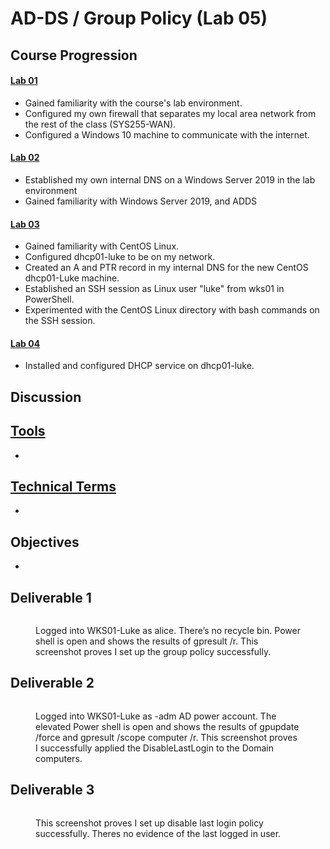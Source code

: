 # AD-DS / Group Policy (Lab 05)

## Course Progression

#### [Lab 01](virtual-firewall-and-windows-10-configuration.md)

* Gained familiarity with the course's lab environment.&#x20;
* Configured my own firewall that separates my local area network from the rest of the class (SYS255-WAN).&#x20;
* Configured a Windows 10 machine to communicate with the internet.&#x20;

#### [Lab 02](windows-server-2019-adds-and-dns.md)&#x20;

* Established my own internal DNS on a Windows Server 2019 in the lab environment&#x20;
* Gained familiarity with Windows Server 2019, and ADDS&#x20;

#### [Lab 03](linux.md)&#x20;

* Gained familiarity with CentOS Linux.&#x20;
* Configured dhcp01-luke to be on my network.
* Created an A and PTR record in my internal DNS for the new CentOS dhcp01-Luke machine.&#x20;
* Established an SSH session as Linux user "luke" from wks01 in PowerShell.
* Experimented with the CentOS Linux directory with bash commands on the SSH session.

#### [Lab 04](dhcp.md)

* Installed and configured DHCP service on dhcp01-luke.

## Discussion

## [Tools](../tools.md)&#x20;

*

## [Technical Terms](../technical-terms.md) &#x20;

*

## Objectives

*

## Deliverable 1

<figure><img src="https://lh6.googleusercontent.com/Spx49alODPpVvANPlaIZLq9hi5vDVoe9Qz8e_qzREmfJJ2zhVoeB062xUUnkPbrIz_vd_Zd3XSM5bdGpazpfzckswMvfCGegK0d8cl6hGL3V7xDlxsD_Iy9jyi1ug0S-6PP-Wr5YYNM4orZzuZBJEVg" alt=""><figcaption><p>Logged into WKS01-Luke as alice. There’s no recycle bin. Power shell is open and shows the results of gpresult /r. This screenshot proves I set up the group policy successfully.</p></figcaption></figure>

## Deliverable 2

<figure><img src="https://lh5.googleusercontent.com/iCLsLgT0bpdyhgTQ_o_5SRjYaqt73Ny6K_Hs46cTxJEeo0yYfe-6AioxzVURXft6MO2VO4U8QgXEtEqG32puGFpfbigxSzUFCNeRaNkwNl_U9b8Kqp6mxB3_74buZSVf2lKPN9qvjQFFPYGQ8HpwY_Q" alt=""><figcaption><p>Logged into WKS01-Luke as -adm AD power account. The elevated Power shell is open and shows the results of gpupdate /force and gpresult /scope computer /r. This screenshot proves I successfully applied the DisableLastLogin to the Domain computers.</p></figcaption></figure>

## Deliverable 3&#x20;

<figure><img src="https://lh5.googleusercontent.com/iSH4cYCzNzXQ5DSUD4H0tZDhzchs4UPAIg7Yif29PWPGjhNv0o6LvBkcsPbT5Nwcl2e3onDxlo2GsHSlE-kp1ERToCtEJedrKcKyCDsfeN_H2nNQ4EOpxZye_v7ut9QC9oPUknxV9ir5bO8AuDlz9vk" alt=""><figcaption><p>This screenshot proves I set up disable last login policy successfully. Theres no evidence of the last logged in user. </p></figcaption></figure>
